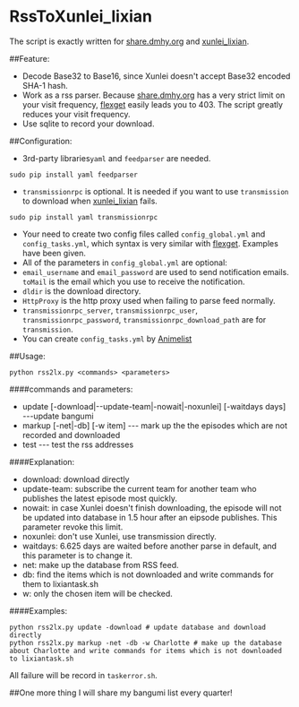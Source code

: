 # RssToXunlei_lixian
The script is exactly written for [share.dmhy.org](http://share.dmhy.org) and [xunlei_lixian](https://github.com/iambus/xunlei-lixian).

##Feature:
- Decode Base32 to Base16, since Xunlei doesn't accept Base32 encoded SHA-1 hash.
- Work as a rss parser. Because [share.dmhy.org](http://share.dmhy.org) has a very strict limit on your visit frequency, [flexget](http://flexget.com)  easily leads you to 403. The script greatly reduces your visit frequency.
- Use sqlite to record your download.

##Configuration:
- 3rd-party libraries`yaml` and `feedparser` are needed.
```
sudo pip install yaml feedparser
```
- `transmissionrpc` is optional. It is needed if you want to use `transmission` to download when [xunlei_lixian](https://github.com/iambus/xunlei-lixian) fails.
```
sudo pip install yaml transmissionrpc
```
- Your need to create two config files called `config_global.yml` and `config_tasks.yml`, which syntax is very similar with [flexget](http://flexget.com). Examples have been given.
- All of the parameters in `config_global.yml` are optional:
 - `email_username` and `email_password` are used to send notification emails. `toMail` is the email which you use to receive the notification.
 - `dldir` is the download directory.
 - `HttpProxy` is the http proxy used when failing to parse feed normally.
 - `transmissionrpc_server`, `transmissionrpc_user`, `transmissionrpc_password`, `transmissionrpc_download_path` are for `transmission`.
- You can create `config_tasks.yml` by [Animelist](https://github.com/LinusSong/Animelist)

##Usage:
```
python rss2lx.py <commands> <parameters>
```

####commands and parameters:
- update [-download|--update-team|-nowait|-noxunlei] [-waitdays days] ---update bangumi
- markup [-net|-db] [-w item]  --- mark up the the episodes which are not recorded and downloaded
- test   --- test the rss addresses

####Explanation:
- download: download directly
- update-team: subscribe the current team for another team who publishes the latest episode most quickly.
- nowait: in case Xunlei doesn't finish downloading, the episode will not be updated into database in 1.5 hour after an eipsode publishes. This parameter revoke this limit.
- noxunlei: don't use Xunlei, use transmission directly.
- waitdays: 6.625 days are waited before another parse in default, and this parameter is to change it.
- net: make up the database from RSS feed.
- db: find the items which is not downloaded and write commands for them to lixiantask.sh
- w: only the chosen item will be checked.

####Examples:
```
python rss2lx.py update -download # update database and download directly
python rss2lx.py markup -net -db -w Charlotte # make up the database about Charlotte and write commands for items which is not downloaded to lixiantask.sh
```

All failure will be record in  `taskerror.sh`.

##One more thing
I will share my bangumi list every quarter!
